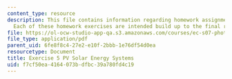 ```yaml
---
content_type: resource
description: This file contains information regarding homework assignment instructions.
  Each of these homework exercises are intended build up to the final report.
file: https://ol-ocw-studio-app-qa.s3.amazonaws.com/courses/ec-s07-photovoltaic-solar-energy-systems-fall-2004/f7cf50ea4164073bdfbc39a780fd4c19_MITEC_S07F04_exercise_5.pdf
file_type: application/pdf
parent_uid: 6fe8f8c4-27e2-e10f-2bbb-1e76df54d0ea
resourcetype: Document
title: Exercise 5 PV Solar Energy Systems
uid: f7cf50ea-4164-073b-dfbc-39a780fd4c19
---
```

